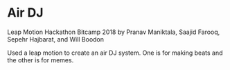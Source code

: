 # Air DJ
Leap Motion Hackathon Bitcamp 2018
by Pranav Maniktala,
Saajid Farooq,
Sepehr Hajbarat,
 and Will Boodon
 
 
Used a leap motion to create an air DJ system. One is for making beats and the other is for memes.
